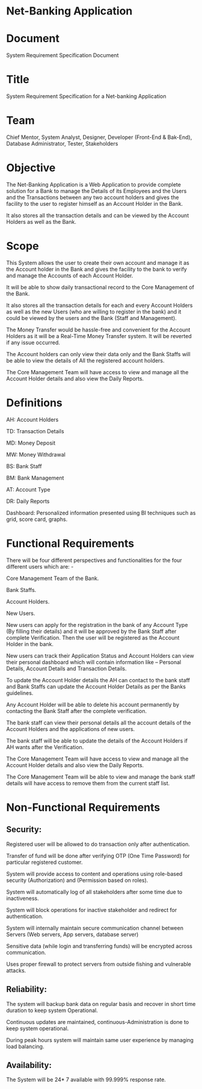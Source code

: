 # Net-Banking Application

# Document
System Requirement Specification Document

# Title 
System Requirement Specification for a Net-banking Application

# Team 
Chief Mentor, System Analyst, Designer, Developer (Front-End & Bak-End), Database Administrator, Tester, Stakeholders

# Objective
The Net-Banking Application is a Web Application to provide complete solution for a Bank to manage the Details of its Employees and the Users and the Transactions between any two account holders and gives the facility to the user to register himself as an Account Holder in the Bank.

It also stores all the transaction details and can be viewed by the Account Holders as well as the Bank.


# Scope
This System allows the user to create their own account and manage it as the Account holder in the Bank and gives the facility to the bank to verify and manage the Accounts of each Account Holder.

It will be able to show daily transactional record to the Core Management of the Bank.   

It also stores all the transaction details for each and every Account Holders as well as the new Users (who are willing to register in the bank) and it could be viewed by the users and the Bank (Staff and Management).

The Money Transfer would be hassle-free and convenient for the Account Holders as it will be a Real-Time Money Transfer system. It will be reverted if any issue occurred.

The Account holders can only view their data only and the Bank Staffs will be able to view the details of All the registered account holders.

The Core Management Team will have access to view and manage all the Account Holder details and also view the Daily Reports.


# Definitions
AH: Account Holders

TD: Transaction Details

MD: Money Deposit

MW: Money Withdrawal

BS: Bank Staff

BM: Bank Management

AT: Account Type

DR: Daily Reports

Dashboard: Personalized information presented using BI techniques such as grid, score card, graphs. 

# Functional Requirements
There will be four different perspectives and functionalities for the four different users which are: -

Core Management Team of the Bank.

Bank Staffs.

Account Holders.

New Users.


New users can apply for the registration in the bank of any Account Type (By filling their details) and it will be approved by the Bank Staff after complete Verification. Then the user will be registered as the Account Holder in the bank.

New users can track their Application Status and Account Holders can view their personal dashboard which will contain information like – Personal Details, Account Details and Transaction Details.

To update the Account Holder details the AH can contact to the bank staff and Bank Staffs can update the Account Holder Details as per the Banks guidelines.

Any Account Holder will be able to delete his account permanently by contacting the Bank Staff after the complete verification.

The bank staff can view their personal details all the account details of the Account Holders and the applications of new users.

The bank staff will be able to update the details of the Account Holders if AH wants after the Verification.

The Core Management Team will have access to view and manage all the Account Holder details and also view the Daily Reports.

The Core Management Team will be able to view and manage the bank staff details will have access to remove them from the current staff list.  

# Non-Functional Requirements

## Security:

Registered user will be allowed to do transaction only after authentication.

Transfer of fund will be done after verifying OTP (One Time Password) for particular registered customer.

System will provide access to content and operations using role-based security (Authorization) and (Permission based on roles).

System will automatically log of all stakeholders after some time due to inactiveness.

System will block operations for inactive stakeholder and redirect for authentication.

System will internally maintain secure communication channel between Servers
(Web servers, App servers, database server)

Sensitive data (while login and transferring funds) will be encrypted across communication.

Uses proper firewall to protect servers from outside fishing and vulnerable attacks.

## Reliability:

The system will backup bank data on regular basis and recover in short time duration to keep system Operational.

Continuous updates are maintained, continuous-Administration is done to keep system operational. 

During peak hours system will maintain same user experience by managing load balancing.

## Availability:

The System will be 24* 7 available with 99.999% response rate.







